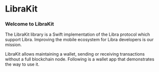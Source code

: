 # LibraKit
### Welcome to LibraKit
The LibraKit library is a Swift implementation of the Libra protocol which support Libra. Improving the mobile ecosystem for Libra developers is our mission.

LibraKit allows maintaining a wallet, sending or receiving transactions without a full blockchain node. Following is a wallet app that demonstrates the way to use it.
